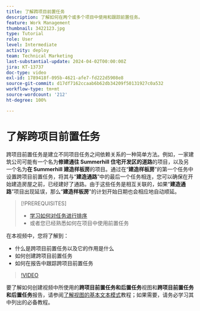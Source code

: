 ```yaml
---
title: 了解跨项目前置任务
description: 了解如何在两个或多个项目中使用和跟踪前置任务。
feature: Work Management
thumbnail: 3422123.jpg
type: Tutorial
role: User
level: Intermediate
activity: deploy
team: Technical Marketing
last-substantial-update: 2024-04-02T00:00:00Z
jira: KT-13737
doc-type: video
exl-id: 1789418f-095b-4621-afe7-fd222d5908e8
source-git-commit: d17df7162ccaab6b62db34209f50131927c0a532
workflow-type: tm+mt
source-wordcount: '212'
ht-degree: 100%

---
```


# 了解跨项目前置任务

跨项目前置任务是建立不同项目任务之间依赖关系的一种简单方法。例如，一家建筑公司可能有一个名为&#x200B;**修建通往 Summerhill 住宅开发区的道路**&#x200B;的项目，以及另一个名为&#x200B;**在 Summerhill 建造样板房**&#x200B;的项目。通过在“**建造样板房**”的第一个任务中设置跨项目前置任务，将其与“**建造通路**”中的最后一个任务相连，您可以确保在开始建造房屋之前，已经建好了通路。由于这些任务是相互关联的，如果“**建造通路**”项目出现延误，那么“**建造样板房**”的计划开始日期也会相应地自动顺延。

>[!PREREQUISITES]
>
>* [学习如何对任务进行排序](https://experienceleague.adobe.com/docs/workfront-learn/tutorials-workfront/manage-work/tasks/learn-to-sequence-tasks.html?lang=zh-Hans)
>* 或者您已经熟悉如何在项目中使用前置任务


在本视频中，您将了解到：

* 什么是跨项目前置任务以及它的作用是什么
* 如何创建跨项目前置任务
* 如何在报告中跟踪跨项目前置任务

>[!VIDEO](https://video.tv.adobe.com/v/3422123/?quality=12&learn=on&enablevpops)

要了解如何创建视频中所使用的&#x200B;**跨项目前置任务和后置任务**&#x200B;视图和&#x200B;**跨项目前置任务和后置任务**&#x200B;报告，请参阅[了解视图的基本文本模式](https://experienceleague.adobe.com/docs/workfront-learn/tutorials-workfront/reporting/intermediate-reporting/basic-text-mode-for-views.html?lang=zh-Hans)教程；如果需要，请务必学习其中列出的必备教程。
